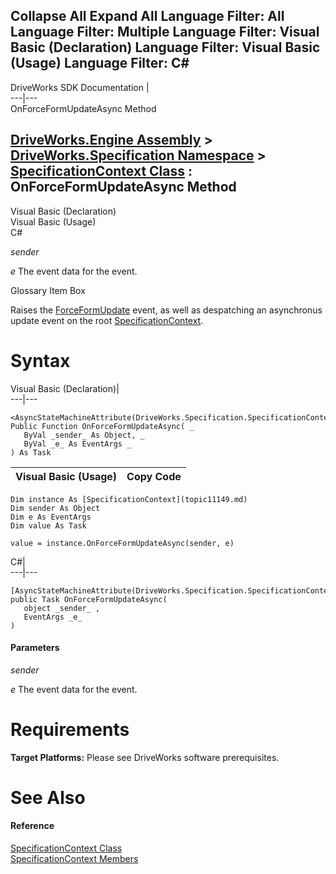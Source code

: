 Collapse All Expand All Language Filter: All  Language Filter: Multiple  Language Filter: Visual Basic (Declaration) Language Filter: Visual Basic (Usage) Language Filter: C#  
---  
DriveWorks SDK Documentation  |   
---|---  
OnForceFormUpdateAsync Method   
  
[DriveWorks.Engine Assembly](topic2156.md) > [DriveWorks.Specification Namespace](topic10764.md) > [SpecificationContext Class](topic11149.md) : OnForceFormUpdateAsync Method  
---  
  
Visual Basic (Declaration)    
Visual Basic (Usage)    
C# 

_sender_
    

_e_
    The event data for the event.

Glossary Item Box

Raises the [ForceFormUpdate](topic11258.md) event, as well as despatching an asynchronus update event on the root [SpecificationContext](topic11149.md). 

# Syntax

Visual Basic (Declaration)|   
---|---  
      
    
    <AsyncStateMachineAttribute(DriveWorks.Specification.SpecificationContext+VB$StateMachine_436_OnForceFormUpdateAsync)>
    Public Function OnForceFormUpdateAsync( _
       ByVal _sender_ As Object, _
       ByVal _e_ As EventArgs _
    ) As Task  
  
Visual Basic (Usage)| Copy Code  
---|---  
      
    
    Dim instance As [SpecificationContext](topic11149.md)
    Dim sender As Object
    Dim e As EventArgs
    Dim value As Task
     
    value = instance.OnForceFormUpdateAsync(sender, e)  
  
C#|   
---|---  
      
    
    [AsyncStateMachineAttribute(DriveWorks.Specification.SpecificationContext+VB$StateMachine_436_OnForceFormUpdateAsync)]
    public Task OnForceFormUpdateAsync( 
       object _sender_ ,
       EventArgs _e_
    )  
  
#### Parameters

 _sender_
    
_e_
    The event data for the event.

# Requirements

**Target Platforms:** Please see DriveWorks software prerequisites.

# See Also

#### Reference

[SpecificationContext Class](topic11149.md)   
[SpecificationContext Members](topic11150.md)


